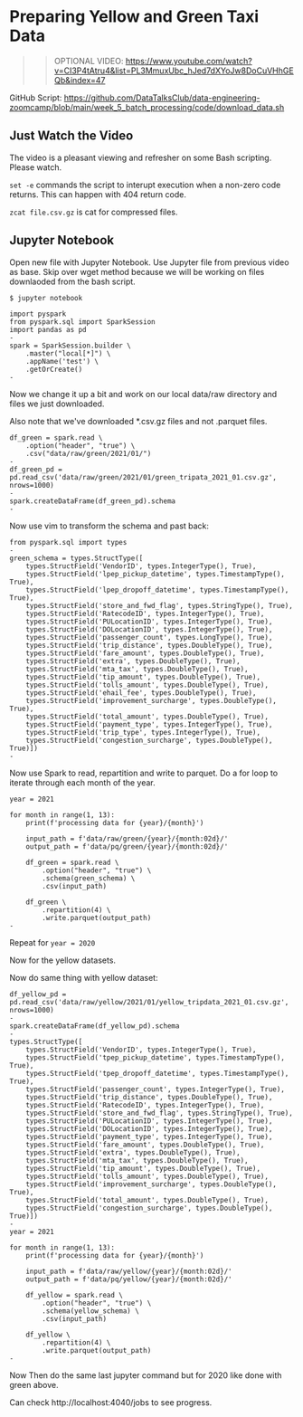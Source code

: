 # Preparing Yellow and Green Taxi Data
>> OPTIONAL
VIDEO: https://www.youtube.com/watch?v=CI3P4tAtru4&list=PL3MmuxUbc_hJed7dXYoJw8DoCuVHhGEQb&index=47

GitHub Script: https://github.com/DataTalksClub/data-engineering-zoomcamp/blob/main/week_5_batch_processing/code/download_data.sh

## Just Watch the Video
The video is a pleasant viewing and refresher on some Bash scripting. Please watch.

`set -e` commands the script to interupt execution when a non-zero code returns. This can happen with 404 return code.

`zcat file.csv.gz` is cat for compressed files.

## Jupyter Notebook
Open new file with Jupyter Notebook.
Use Jupyter file from previous video as base.
Skip over wget method because we will be working on files downlaoded from the bash script.

`$ jupyter notebook`
```
import pyspark
from pyspark.sql import SparkSession
import pandas as pd
-
spark = SparkSession.builder \
    .master("local[*]") \
    .appName('test') \
    .getOrCreate()
-
```

Now we change it up a bit and work on our local data/raw directory and files we just downloaded.

Also note that we've downloaded \*.csv.gz files and not \.parquet files.

```
df_green = spark.read \
    .option("header", "true") \
    .csv("data/raw/green/2021/01/")
-
df_green_pd = pd.read_csv('data/raw/green/2021/01/green_tripata_2021_01.csv.gz', nrows=1000)
-
spark.createDataFrame(df_green_pd).schema
-
```

Now use vim to transform the schema and past back:

```
from pyspark.sql import types
-
green_schema = types.StructType([
    types.StructField('VendorID', types.IntegerType(), True),
    types.StructField('lpep_pickup_datetime', types.TimestampType(), True),
    types.StructField('lpep_dropoff_datetime', types.TimestampType(), True),
    types.StructField('store_and_fwd_flag', types.StringType(), True),
    types.StructField('RatecodeID', types.IntegerType(), True),
    types.StructField('PULocationID', types.IntegerType(), True),
    types.StructField('DOLocationID', types.IntegerType(), True),
    types.StructField('passenger_count', types.LongType(), True),
    types.StructField('trip_distance', types.DoubleType(), True),
    types.StructField('fare_amount', types.DoubleType(), True),
    types.StructField('extra', types.DoubleType(), True),
    types.StructField('mta_tax', types.DoubleType(), True),
    types.StructField('tip_amount', types.DoubleType(), True),
    types.StructField('tolls_amount', types.DoubleType(), True),
    types.StructField('ehail_fee', types.DoubleType(), True),
    types.StructField('improvement_surcharge', types.DoubleType(), True),
    types.StructField('total_amount', types.DoubleType(), True),
    types.StructField('payment_type', types.IntegerType(), True),
    types.StructField('trip_type', types.IntegerType(), True),
    types.StructField('congestion_surcharge', types.DoubleType(), True)])
-
```

Now use Spark to read, repartition and write to parquet.
Do a for loop to iterate through each month of the year.

```
year = 2021

for month in range(1, 13):
    print(f'processing data for {year}/{month}')

    input_path = f'data/raw/green/{year}/{month:02d}/'
    output_path = f'data/pq/green/{year}/{month:02d}/'

    df_green = spark.read \
        .option("header", "true") \
        .schema(green_schema) \
        .csv(input_path)

    df_green \
        .repartition(4) \
        .write.parquet(output_path)
-
```

Repeat for `year = 2020`

Now for the yellow datasets.

Now do same thing with yellow dataset:

```
df_yellow_pd = pd.read_csv('data/raw/yellow/2021/01/yellow_tripdata_2021_01.csv.gz', nrows=1000)
-
spark.createDataFrame(df_yellow_pd).schema
-
types.StructType([
    types.StructField('VendorID', types.IntegerType(), True),
    types.StructField('tpep_pickup_datetime', types.TimestampType(), True),
    types.StructField('tpep_dropoff_datetime', types.TimestampType(), True),
    types.StructField('passenger_count', types.IntegerType(), True),
    types.StructField('trip_distance', types.DoubleType(), True),
    types.StructField('RatecodeID', types.IntegerType(), True),
    types.StructField('store_and_fwd_flag', types.StringType(), True),
    types.StructField('PULocationID', types.IntegerType(), True),
    types.StructField('DOLocationID', types.IntegerType(), True),
    types.StructField('payment_type', types.IntegerType(), True),
    types.StructField('fare_amount', types.DoubleType(), True),
    types.StructField('extra', types.DoubleType(), True),
    types.StructField('mta_tax', types.DoubleType(), True),
    types.StructField('tip_amount', types.DoubleType(), True),
    types.StructField('tolls_amount', types.DoubleType(), True),
    types.StructField('improvement_surcharge', types.DoubleType(), True),
    types.StructField('total_amount', types.DoubleType(), True),
    types.StructField('congestion_surcharge', types.DoubleType(), True)])
-
year = 2021

for month in range(1, 13):
    print(f'processing data for {year}/{month}')

    input_path = f'data/raw/yellow/{year}/{month:02d}/'
    output_path = f'data/pq/yellow/{year}/{month:02d}/'

    df_yellow = spark.read \
        .option("header", "true") \
        .schema(yellow_schema) \
        .csv(input_path)

    df_yellow \
        .repartition(4) \
        .write.parquet(output_path)
-
```

Now Then do the same last jupyter command but for 2020 like done with green above.

Can check http://localhost:4040/jobs to see progress.
